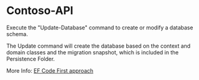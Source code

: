 # Contoso-API

Execute the "Update-Database" command to create or modify a database schema.

The Update command will create the database based on the context and domain classes and the migration snapshot, which is included in the Persistence Folder.

More Info:
<a href="https://www.entityframeworktutorial.net/efcore/entity-framework-core-migration.aspx">EF Code First approach</a>
